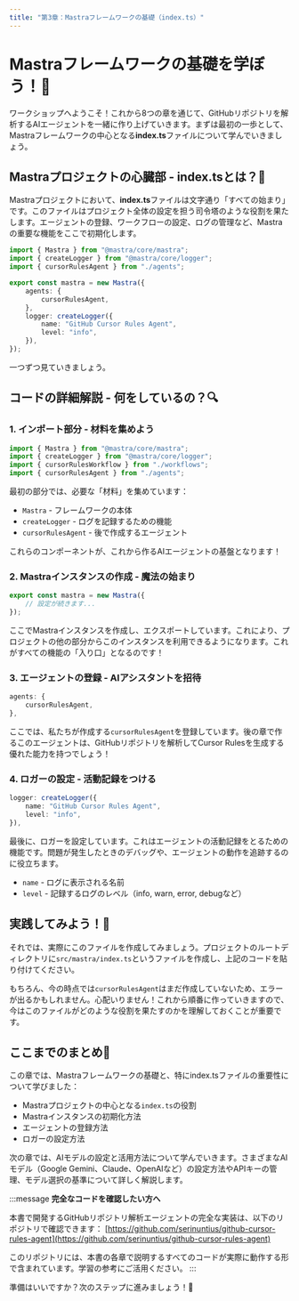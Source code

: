 ```yaml
---
title: "第3章：Mastraフレームワークの基礎（index.ts）"
---
```


# Mastraフレームワークの基礎を学ぼう！🚀

ワークショップへようこそ！これから8つの章を通じて、GitHubリポジトリを解析するAIエージェントを一緒に作り上げていきます。まずは最初の一歩として、Mastraフレームワークの中心となる**index.ts**ファイルについて学んでいきましょう。

## Mastraプロジェクトの心臓部 - index.tsとは？💓

Mastraプロジェクトにおいて、**index.ts**ファイルは文字通り「すべての始まり」です。このファイルはプロジェクト全体の設定を担う司令塔のような役割を果たします。エージェントの登録、ワークフローの設定、ログの管理など、Mastraの重要な機能をここで初期化します。

```typescript
import { Mastra } from "@mastra/core/mastra";
import { createLogger } from "@mastra/core/logger";
import { cursorRulesAgent } from "./agents";

export const mastra = new Mastra({
    agents: {
        cursorRulesAgent,
    },
    logger: createLogger({
        name: "GitHub Cursor Rules Agent",
        level: "info",
    }),
});
```

一つずつ見ていきましょう。

## コードの詳細解説 - 何をしているの？🔍

### 1. インポート部分 - 材料を集めよう
```typescript
import { Mastra } from "@mastra/core/mastra";
import { createLogger } from "@mastra/core/logger";
import { cursorRulesWorkflow } from "./workflows";
import { cursorRulesAgent } from "./agents";
```

最初の部分では、必要な「材料」を集めています：
- `Mastra` - フレームワークの本体
- `createLogger` - ログを記録するための機能
- `cursorRulesAgent` - 後で作成するエージェント

これらのコンポーネントが、これから作るAIエージェントの基盤となります！

### 2. Mastraインスタンスの作成 - 魔法の始まり
```typescript
export const mastra = new Mastra({
    // 設定が続きます...
});
```

ここでMastraインスタンスを作成し、エクスポートしています。これにより、プロジェクトの他の部分からこのインスタンスを利用できるようになります。これがすべての機能の「入り口」となるのです！

### 3. エージェントの登録 - AIアシスタントを招待
```typescript
agents: {
    cursorRulesAgent,
},
```

ここでは、私たちが作成する`cursorRulesAgent`を登録しています。後の章で作るこのエージェントは、GitHubリポジトリを解析してCursor Rulesを生成する優れた能力を持つでしょう！

### 4. ロガーの設定 - 活動記録をつける
```typescript
logger: createLogger({
    name: "GitHub Cursor Rules Agent",
    level: "info",
}),
```

最後に、ロガーを設定しています。これはエージェントの活動記録をとるための機能です。問題が発生したときのデバッグや、エージェントの動作を追跡するのに役立ちます。
- `name` - ログに表示される名前
- `level` - 記録するログのレベル（info, warn, error, debugなど）

## 実践してみよう！💪

それでは、実際にこのファイルを作成してみましょう。プロジェクトのルートディレクトリに`src/mastra/index.ts`というファイルを作成し、上記のコードを貼り付けてください。

もちろん、今の時点では`cursorRulesAgent`はまだ作成していないため、エラーが出るかもしれません。心配いりません！これから順番に作っていきますので、今はこのファイルがどのような役割を果たすのかを理解しておくことが重要です。

## ここまでのまとめ📝

この章では、Mastraフレームワークの基礎と、特にindex.tsファイルの重要性について学びました：

- Mastraプロジェクトの中心となる`index.ts`の役割
- Mastraインスタンスの初期化方法
- エージェントの登録方法
- ロガーの設定方法

次の章では、AIモデルの設定と活用方法について学んでいきます。さまざまなAIモデル（Google Gemini、Claude、OpenAIなど）の設定方法やAPIキーの管理、モデル選択の基準について詳しく解説します。

:::message
**完全なコードを確認したい方へ**

本書で開発するGitHubリポジトリ解析エージェントの完全な実装は、以下のリポジトリで確認できます：
[https://github.com/serinuntius/github-cursor-rules-agent](https://github.com/serinuntius/github-cursor-rules-agent)

このリポジトリには、本書の各章で説明するすべてのコードが実際に動作する形で含まれています。学習の参考にご活用ください。
:::

準備はいいですか？次のステップに進みましょう！🚀 